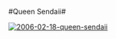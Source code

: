 #Queen Sendaii#

[![](http://westkarana.com/wp-content/uploads/2009/01/2006-02-18-queen-sendaii.jpg "2006-02-18-queen-sendaii")](http://westkarana.com/wp-content/uploads/2009/01/2006-02-18-queen-sendaii.jpg)

